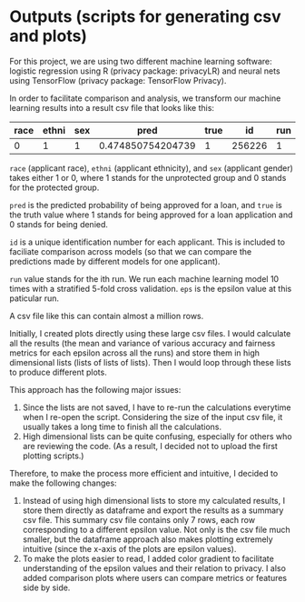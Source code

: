 # Outputs (scripts for generating csv and plots)

For this project, we are using two different machine learning software: logistic regression using R (privacy package: privacyLR) and neural nets using TensorFlow (privacy package: TensorFlow Privacy).

In order to facilitate comparison and analysis, we transform our machine learning results into a result csv file that looks like this:  

race|ethni|sex|pred|true|id|run|eps
----|-----|---|----|----|--|---|---
 0  | 1   | 1 |0.474850754204739|1|256226|1|inf
 

`race` (applicant race), `ethni` (applicant ethnicity), and `sex` (applicant gender) takes either 1 or 0, where 1 stands for the unprotected group and 0 stands for the protected group.

`pred` is the predicted probability of being approved for a loan, and `true` is the truth value where 1 stands for being approved for a loan application and 0 stands for being denied.

`id` is a unique identification number for each applicant. This is included to faciliate comparison across models (so that we can compare the predictions made by different models for one applicant).

`run` value stands for the ith run. We run each machine learning model 10 times with a stratified 5-fold cross validation. `eps` is the epsilon value at this paticular run.

A csv file like this can contain almost a million rows.

Initially, I created plots directly using these large csv files. I would calculate all the results (the mean and variance of various accuracy and fairness metrics for each epsilon across all the runs) and store them in high dimensional lists (lists of lists of lists). Then I would loop through these lists to produce different plots.

This approach has the following major issues:
1. Since the lists are not saved, I have to re-run the calculations everytime when I re-open the script. Considering the size of the input csv file, it usually takes a long time to finish all the calculations.
2. High dimensional lists can be quite confusing, especially for others who are reviewing the code. (As a result, I decided not to upload the first plotting scripts.)

Therefore, to make the process more efficient and intuitive, I decided to make the following changes:
1. Instead of using high dimensional lists to store my calculated results, I store them directly as dataframe and export the results as a summary csv file. This summary csv file contains only 7 rows, each row corresponding to a different epsilon value. Not only is the csv file much smaller, but the dataframe approach also makes plotting extremely intuitive (since the x-axis of the plots are epsilon values).
2. To make the plots easier to read, I added color gradient to facilitate understanding of the epsilon values and their relation to privacy. I also added comparison plots where users can compare metrics or features side by side.
